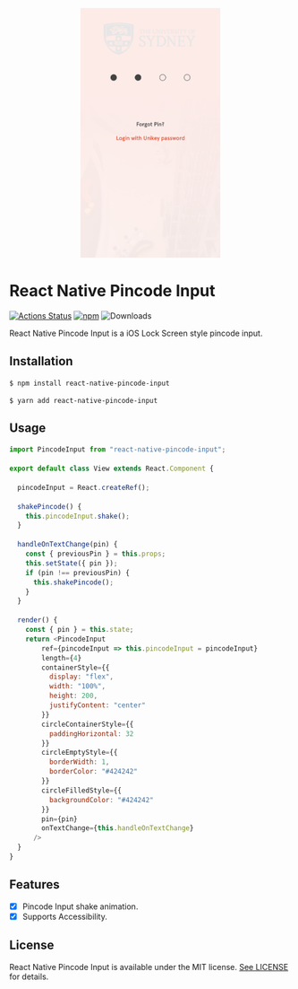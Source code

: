 <p align="center">
<a href="https://github.com/philip-bui/react-native-pincode-input/raw/master/.github/images/pincode-input.png"><img src="https://github.com/philip-bui/react-native-pincode-input/raw/master/.github/images/pincode-input.png" title="Pincode Input" height="445" width="250"></a>
</p>

# React Native Pincode Input
[![Actions Status](https://github.com/philip-bui/react-native-pincode-input/workflows/build/badge.svg)](https://github.com/philip-bui/react-native-pincode-input/actions)
[![npm](https://img.shields.io/npm/v/react-native-pincode-input.svg?style=flat)](https://www.npmjs.com/package/react-native-pincode-input)
![Downloads](https://img.shields.io/npm/dt/react-native-pincode-input.svg?style=flat)

React Native Pincode Input is a iOS Lock Screen style pincode input.

## Installation

```bash
$ npm install react-native-pincode-input
```

```
$ yarn add react-native-pincode-input
```

## Usage

```javascript
import PincodeInput from "react-native-pincode-input";

export default class View extends React.Component {

  pincodeInput = React.createRef();

  shakePincode() {
    this.pincodeInput.shake();
  }

  handleOnTextChange(pin) {
    const { previousPin } = this.props;
    this.setState({ pin });
    if (pin !== previousPin) {
      this.shakePincode();
    }
  }

  render() {
    const { pin } = this.state;
    return <PincodeInput
        ref={pincodeInput => this.pincodeInput = pincodeInput}
        length={4}
        containerStyle={{
          display: "flex",
          width: "100%",
          height: 200,
          justifyContent: "center"
        }}
        circleContainerStyle={{
          paddingHorizontal: 32
        }}
        circleEmptyStyle={{
          borderWidth: 1,
          borderColor: "#424242"
        }}
        circleFilledStyle={{
          backgroundColor: "#424242"
        }}
        pin={pin}
        onTextChange={this.handleOnTextChange}
      />
  }
}
```

## Features

- [X] Pincode Input shake animation.
- [X] Supports Accessibility.

## License

React Native Pincode Input is available under the MIT license. [See LICENSE](https://github.com/philip-bui/react-native-pincode-input/blob/master/LICENSE) for details.
